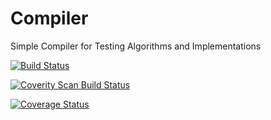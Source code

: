 # Compiler
Simple Compiler for Testing Algorithms and Implementations

[![Build Status](https://travis-ci.org/ilovepi/Compiler.svg?branch=master)](https://travis-ci.org/ilovepi/Compiler)

<a href="https://scan.coverity.com/projects/ilovepi-compiler-e15cfe43-4d89-44cb-b6b9-b3b03e9cdffc">
  <img alt="Coverity Scan Build Status"
       src="https://scan.coverity.com/projects/11524/badge.svg"/>
</a>

[![Coverage Status](https://coveralls.io/repos/github/ilovepi/Compiler/badge.svg?branch=master)](https://coveralls.io/github/ilovepi/Compiler?branch=master)
